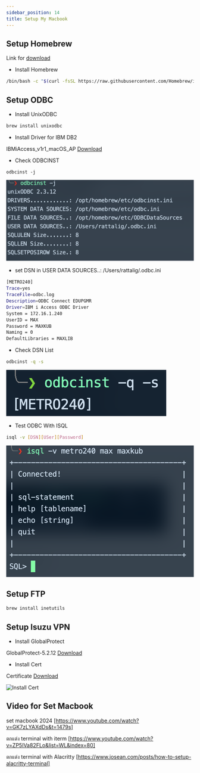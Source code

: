```yaml
---
sidebar_position: 14
title: Setup My Macbook
---
```


## Setup Homebrew

Link for [download](https://brew.sh/)

- Install Homebrew

```bash
/bin/bash -c "$(curl -fsSL https://raw.githubusercontent.com/Homebrew/install/HEAD/install.sh)"
```

## Setup ODBC

- Install UnixODBC

```bash
brew install unixodbc
```

- Install Driver for IBM DB2

IBMiAccess_v1r1_macOS_AP [Download](https://metrosystemso365-my.sharepoint.com/:u:/g/personal/rattalig_metrosystems_co_th/EXlwL2wALPdDjB3A9PO3z8wB6kRzYBU2wa80XmCMsUjmOg?e=GPVQBt "download") 

- Check ODBCINST

```bast
odbcinst -j
```

![result](./img/odbcisnt.png)

- set DSN in USER DATA SOURCES..: /Users/rattalig/.odbc.ini

```bash
[METRO240]
Trace=yes
TraceFile=odbc.log
Description=ODBC Connect EDUPGMR
Driver=IBM i Access ODBC Driver
System = 172.16.1.240
UserID = MAX
Password = MAXKUB
Naming = 0
DefaultLibraries = MAXLIB
```

- Check DSN List

```bash
odbcinst -q -s
```

![Result](./img/dsnList.png)

- Test ODBC With ISQL

```bash
isql -v [DSN][USer][Password]
```

![result](./img/isql.png)

## Setup FTP

```bash
brew install inetutils
```

## Setup Isuzu VPN

- Install GlobalProtect

GlobalProtect-5.2.12 [Download](https://metrosystemso365-my.sharepoint.com/:u:/g/personal/rattalig_metrosystems_co_th/Ec9pdRDj_9BLjtG19fgmIPAB925Oy8L3Vr2E7y4JCOgLZw?e=p9yj5b "download")

- Install Cert

Certificate [Download](https://metrosystemso365-my.sharepoint.com/:u:/g/personal/rattalig_metrosystems_co_th/ES2NTJp38K5Ji6BNLFtPlz8BqEu6nx4xaLceVolUo5-2vQ?e=M0J2OQ "download")

![Install Cert](./img/Install%20Isuzu%20VPN.gif)

## Video for Set Macbook

set macbook 2024 [https://www.youtube.com/watch?v=GK7zLYAXdDs&t=1479s]

ตกแต่ง terminal with iterm [https://www.youtube.com/watch?v=ZP5IVa82FLo&list=WL&index=80]

ตกแต่ง terminal with Alacritty [https://www.josean.com/posts/how-to-setup-alacritty-terminal]
